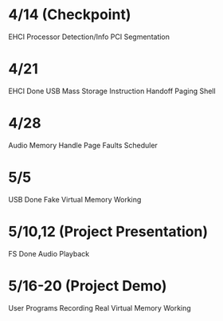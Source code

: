 4/14 (Checkpoint)
=================
EHCI
Processor Detection/Info
PCI
Segmentation

4/21
====
EHCI Done
USB Mass Storage
Instruction Handoff
Paging
Shell

4/28
====
Audio Memory
Handle Page Faults
Scheduler

5/5
===
USB Done
Fake Virtual Memory Working

5/10,12 (Project Presentation)
==============================
FS Done
Audio Playback

5/16-20 (Project Demo)
======================
User Programs
Recording
Real Virtual Memory Working
